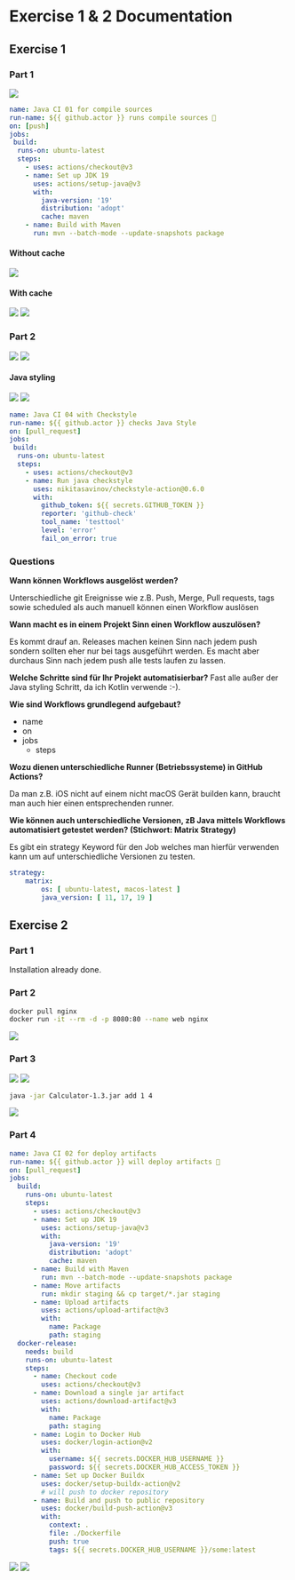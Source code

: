 # Exercise 1 & 2 Documentation
## Exercise 1
### Part 1
![](img/Picture1.png)

```yml
name: Java CI 01 for compile sources
run-name: ${{ github.actor }} runs compile sources 🚀
on: [push]
jobs:
 build:
  runs-on: ubuntu-latest
  steps:
    - uses: actions/checkout@v3
    - name: Set up JDK 19
      uses: actions/setup-java@v3
      with:
        java-version: '19'
        distribution: 'adopt'
        cache: maven
    - name: Build with Maven
      run: mvn --batch-mode --update-snapshots package
```

#### Without cache
![](img/Picture2.png)

#### With cache
![](img/Picture3.png)
![](img/Picture4.png)

### Part 2
![](img/Picture5.png)
![](img/Picture6.png)

#### Java styling
![](img/Picture7.png)
![](img/Picture8.png)
```yml
name: Java CI 04 with Checkstyle
run-name: ${{ github.actor }} checks Java Style
on: [pull_request]
jobs:
 build:
  runs-on: ubuntu-latest
  steps:
    - uses: actions/checkout@v3
    - name: Run java checkstyle
      uses: nikitasavinov/checkstyle-action@0.6.0
      with:
        github_token: ${{ secrets.GITHUB_TOKEN }}
        reporter: 'github-check'
        tool_name: 'testtool'
        level: 'error'
        fail_on_error: true
```

### Questions
**Wann können Workflows ausgelöst werden?**

Unterschiedliche git Ereignisse wie z.B. Push, Merge, Pull requests, tags sowie scheduled als auch manuell können einen Workflow auslösen

**Wann macht es in einem Projekt Sinn einen Workflow auszulösen?**

Es kommt drauf an. Releases machen keinen Sinn nach jedem push sondern sollten eher nur bei tags ausgeführt werden.
Es macht aber durchaus Sinn nach jedem push alle tests laufen zu lassen.

**Welche Schritte sind für Ihr Projekt automatisierbar?**
Fast alle außer der Java styling Schritt, da ich Kotlin verwende :-).

**Wie sind Workflows grundlegend aufgebaut?**

- name
- on
- jobs
  - steps

**Wozu dienen unterschiedliche Runner (Betriebssysteme) in GitHub Actions?**

Da man z.B. iOS nicht auf einem nicht macOS Gerät builden kann, braucht man auch hier einen entsprechenden runner.

**Wie können auch unterschiedliche Versionen, zB Java mittels Workflows automatisiert getestet werden? (Stichwort: Matrix Strategy)**

Es gibt ein strategy Keyword für den Job welches man hierfür verwenden kann um auf unterschiedliche Versionen zu testen.
```yml
strategy: 
    matrix:
        os: [ ubuntu-latest, macos-latest ] 
        java_version: [ 11, 17, 19 ]
```

## Exercise 2
### Part 1
Installation already done.

### Part 2
```bash
docker pull nginx
docker run -it --rm -d -p 8080:80 --name web nginx
```
![](img/Picture9.png)

### Part 3
![](img/Picture10.png)
![](img/Picture11.png)
```bash
java -jar Calculator-1.3.jar add 1 4
```
![](img/Picture12.png)

### Part 4
<!-- ![](img/Picture13.png) -->
```yml
name: Java CI 02 for deploy artifacts
run-name: ${{ github.actor }} will deploy artifacts 🚀
on: [pull_request]
jobs:
  build:
    runs-on: ubuntu-latest
    steps:
      - uses: actions/checkout@v3
      - name: Set up JDK 19
        uses: actions/setup-java@v3
        with:
          java-version: '19'
          distribution: 'adopt'
          cache: maven
      - name: Build with Maven
        run: mvn --batch-mode --update-snapshots package
      - name: Move artifacts
        run: mkdir staging && cp target/*.jar staging
      - name: Upload artifacts
        uses: actions/upload-artifact@v3
        with:
          name: Package
          path: staging
  docker-release:
    needs: build
    runs-on: ubuntu-latest
    steps:
      - name: Checkout code
        uses: actions/checkout@v3
      - name: Download a single jar artifact
        uses: actions/download-artifact@v3
        with:
          name: Package
          path: staging
      - name: Login to Docker Hub
        uses: docker/login-action@v2
        with:
          username: ${{ secrets.DOCKER_HUB_USERNAME }}
          password: ${{ secrets.DOCKER_HUB_ACCESS_TOKEN }}
      - name: Set up Docker Buildx
        uses: docker/setup-buildx-action@v2
        # will push to docker repository
      - name: Build and push to public repository
        uses: docker/build-push-action@v3
        with:
          context: .
          file: ./Dockerfile
          push: true
          tags: ${{ secrets.DOCKER_HUB_USERNAME }}/some:latest
```

![](img/Picture14.png)
![](img/Picture15.png)
